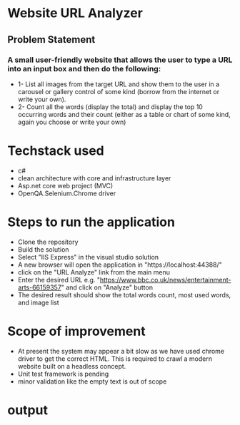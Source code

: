 # Website URL Analyzer
## Problem Statement
### A small user-friendly website that allows the user to type a URL into an input box and then do the following:
*  1- List all images from the target URL and show them to the user in a carousel or gallery control of some kind (borrow from the internet or write your own).
* 2- Count all the words (display the total) and display the top 10 occurring words and their count (either as a table or chart of some kind, again you choose or write your own)

# Techstack used 
- c#
- clean architecture with core and infrastructure layer
- Asp.net core web project (MVC)
- OpenQA.Selenium.Chrome driver

# Steps to run the application
- Clone the repository
- Build the solution
- Select "IIS Express" in the visual studio solution
- A new browser will open the application in "https://localhost:44388/"
- click on the "URL Analyze" link from the main menu
- Enter the desired URL e.g. "https://www.bbc.co.uk/news/entertainment-arts-66159357" and click on "Analyze" button
- The desired result should show the total words count, most used words, and image list

# Scope of improvement 
- At present the system may appear a bit slow as we have used chrome driver to get the correct HTML. This is required to crawl a modern website built on a headless concept.
- Unit test framework is pending
- minor validation like the empty text is out of scope

# output
 
